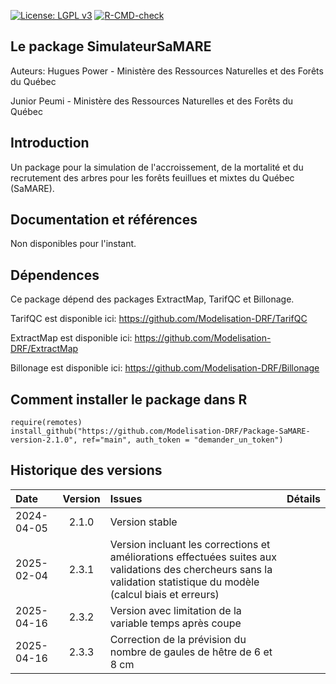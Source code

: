 [![License: LGPL v3](https://img.shields.io/badge/License-LGPL%20v3-blue.svg)](https://www.gnu.org/licenses/lgpl-3.0) [![R-CMD-check](https://github.com/Modelisation-DRF/Package-SaMARE-version-2.1.0/actions/workflows/R-CMD-check.yaml/badge.svg)](https://github.com/Modelisation-DRF/Package-SaMARE-version-2.1.0/actions/workflows/R-CMD-check.yaml)

## Le package SimulateurSaMARE

Auteurs: 
Hugues Power - Ministère des Ressources Naturelles et des Forêts du Québec

Junior Peumi - Ministère des Ressources Naturelles et des Forêts du Québec

## Introduction
Un package pour la simulation de l'accroissement, de la mortalité et du recrutement des arbres pour les forêts feuillues et mixtes du Québec (SaMARE).


## Documentation et références
Non disponibles pour l'instant.

## Dépendences
Ce package dépend des packages ExtractMap, TarifQC et Billonage.

TarifQC est disponible ici: https://github.com/Modelisation-DRF/TarifQC

ExtractMap est disponible ici: https://github.com/Modelisation-DRF/ExtractMap

Billonage est disponible ici: https://github.com/Modelisation-DRF/Billonage


## Comment installer le package dans R
```{r eval=FALSE, echo=FALSE, message=FALSE, warning=FALSE}
require(remotes)
install_github("https://github.com/Modelisation-DRF/Package-SaMARE-version-2.1.0", ref="main", auth_token = "demander_un_token")
```

## Historique des versions
| Date |  Version  | Issues |      Détails     |
|:-----|:---------:|:-------|:-----------------|
| 2024-04-05 |	2.1.0 |		Version stable |
| 2025-02-04 |  2.3.1 |   Version incluant les corrections et améliorations effectuées suites aux validations des chercheurs sans la                              validation statistique du modèle (calcul biais et erreurs)|
| 2025-04-16 | 2.3.2 |    Version avec limitation de la variable temps après coupe|
| 2025-04-16 | 2.3.3 |    Correction de la prévision du nombre de gaules de hêtre de 6 et 8 cm|
